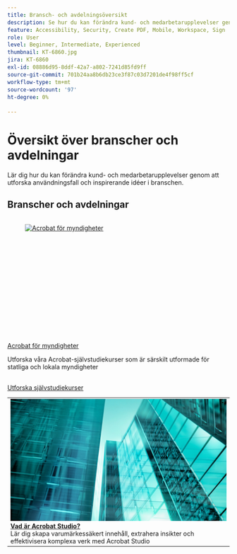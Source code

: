 ```yaml
---
title: Bransch- och avdelningsöversikt
description: Se hur du kan förändra kund- och medarbetarupplevelser genom att utforska användningsfall och inspirerande idéer i branschen
feature: Accessibility, Security, Create PDF, Mobile, Workspace, Sign
role: User
level: Beginner, Intermediate, Experienced
thumbnail: KT-6860.jpg
jira: KT-6860
exl-id: 08886d95-8ddf-42a7-a802-7241d85fd9ff
source-git-commit: 701b24aa8b6db23ce3f87c03d7201de4f98ff5cf
workflow-type: tm+mt
source-wordcount: '97'
ht-degree: 0%

---
```


# Översikt över branscher och avdelningar

Lär dig hur du kan förändra kund- och medarbetarupplevelser genom att utforska användningsfall och inspirerande idéer i branschen.

## Branscher och avdelningar

<!-- START CARDS HTML - DO NOT MODIFY BY HAND -->
<div class="columns">
    <div class="column is-half-tablet is-half-desktop is-one-third-widescreen" aria-label="Acrobat for government">
        <div class="card" style="height: 100%; display: flex; flex-direction: column; height: 100%;">
            <div class="card-image">
                <figure class="image x-is-16by9">
                    <a href="https://experienceleague.adobe.com/sv/docs/document-cloud-learn/acrobat-learning/by-industry/gov/gov-overview" title="Acrobat för myndigheter" target="_self" rel="referrer">
                        <img class="is-bordered-r-small" src="https://experienceleague.adobe.com/sv/docs/document-cloud-learn/acrobat-learning/by-industry/media_1abe687622f66d3337ba5f1e48f787f436753c3bc.png?width=400&format=webply&optimize=medium" alt="Acrobat för myndigheter"
                             style="width: 100%; aspect-ratio: 16 / 9; object-fit: cover; overflow: hidden; display: block; margin: auto;">
                    </a>
                </figure>
            </div>
            <div class="card-content is-padded-small" style="display: flex; flex-direction: column; flex-grow: 1; justify-content: space-between;">
                <div class="top-card-content">
                    <p class="headline is-size-6 has-text-weight-bold">
                        <a href="https://experienceleague.adobe.com/sv/docs/document-cloud-learn/acrobat-learning/by-industry/gov/gov-overview" target="_self" rel="referrer" title="Acrobat för myndigheter">Acrobat för myndigheter</a>
                    </p>
                    <p class="is-size-6">Utforska våra Acrobat-självstudiekurser som är särskilt utformade för statliga och lokala myndigheter</p>
                </div>
                <a href="https://experienceleague.adobe.com/sv/docs/document-cloud-learn/acrobat-learning/by-industry/gov/gov-overview" target="_self" rel="referrer" class="spectrum-Button spectrum-Button--outline spectrum-Button--primary spectrum-Button--sizeM" style="align-self: flex-start; margin-top: 1rem;">
                    <span class="spectrum-Button-label has-no-wrap has-text-weight-bold">Utforska självstudiekurser</span>
                </a>
            </div>
        </div>
    </div>
</div>
<!-- END CARDS HTML - DO NOT MODIFY BY HAND -->

<table style="table-layout:fixed">
<tr>
  <td>
    <a href="../getting-started/acrobat-studio.md">
      <img alt="Vad är Acrobat Studio" src="../assets/acrobat-studio.png" />
    </a>
    <div>
    <a href="../getting-started/acrobat-studio.md"><strong>Vad är Acrobat Studio?</strong></a>
    </div>
    Lär dig skapa varumärkessäkert innehåll, extrahera insikter och effektivisera komplexa verk med Acrobat Studio
    <br>
  </td>
  </tr>
  </table>
